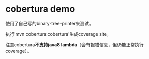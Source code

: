 # cobertura demo

使用了自己写的binary-tree-printer来测试。

执行'mvn cobertura:cobertura'生成coverage site。

注意cobertura**不支持java8 lambda**（会有报错信息，但仍能正常执行coverage）。
